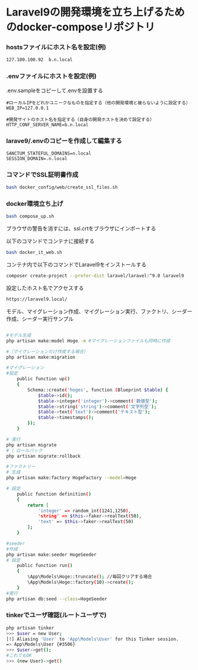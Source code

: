 # Laravel9の開発環境を立ち上げるためのdocker-composeリポジトリ

### hostsファイルにホスト名を設定(例)
```bash
127.100.100.92	b.n.local
```

### .envファイルにホストを設定(例)
.env.sampleをコピーして.envを設置する
```dotenv
#ローカルIPをどれかユニークなものを指定する（他の開発環境と被らないように設定する）
WEB_IP=127.0.0.1

#開発サイトのホスト名を指定する（自身の開発ホストを決めて設定する）
HTTP_CONF_SERVER_NAME=b.n.local
```
### larave9/.envのコピーを作成して編集する
```dotenv
SANCTUM_STATEFUL_DOMAINS=n.local
SESSION_DOMAIN=.n.local
```

### コマンドでSSL証明書作成
```bash
bash docker_config/web/create_ssl_files.sh
```

### docker環境立ち上げ
```bash
bash compose_up.sh
```

ブラウザの警告を消すには、ssl.crtをブラウザにインポートする

以下のコマンドでコンテナに接続する
```bash
bash docker_it_web.sh 
 ```

コンテナ内で以下のコマンドでLaravel9をインストールする
```bash
composer create-project --prefer-dist laravel/laravel:^9.0 laravel9
```

設定したホスト名でアクセスする
```bash
https://laravel9.local/
```

モデル、マイグレーション作成、マイグレーション実行、ファクトリ、シーダー作成、シーダー実行サンプル
```bash

#モデル生成
php artisan make:model Hoge -m #マイグレーションファイルも同時に作成

#（マイグレーションだけ作成する場合）
php artisan make:migration

#マイグレーション
#設定
    public function up()
    {
        Schema::create('hoges', function (Blueprint $table) {
            $table->id();
            $table->integer('integer')->comment('数値型');
            $table->string('string')->comment('文字列型');
            $table->text('text')->comment('テキスト型');
            $table->timestamps();
        });
    }

# 実行
php artisan migrate
#（ ロールバック
php artisan migrate:rollback

#ファクトリー
# 生成
php artisan make:factory HogeFactory --model=Hoge

# 設定
    public function definition()
    {
        return [
            'integer' => random_int(1241,1250),
            'string' => $this->faker->realText(50),
            'text' => $this->faker->realText(50)
        ];
    }

#seeder
#作成
php artisan make:seeder HogeSeeder
# 設定
    public function run()
    {
        \App\Models\Hoge::truncate(); //毎回クリアする場合
        \App\Models\Hoge::factory(10)->create();
    }
#実行
php artisan db:seed --class=HogeSeeder

```

### tinkerでユーザ確認(ルートユーザで)
```bash
php artisan tinker
>>> $user = new User;
[!] Aliasing 'User' to 'App\Models\User' for this Tinker session.
=> App\Models\User {#3506}
>>> $user->get();  
#これでもOK
>>> (new User)->get()
```